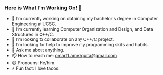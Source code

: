 ### Here is What I'm Working On! 👋



- 🔭 I’m currently working on obtaining my bachelor's degree in Computer Engineering at UCSC.
- 🌱 I’m currently learning Computer Organization and Design, and Data Structures in C++/C.
- 👯 I’m looking to collaborate on any C++/C project.
- 🤔 I’m looking for help to improve my programming skills and habits.
- 💬 Ask me about anything.
- 📫 How to reach me: omar11.amezquita@gmail.com
- 😄 Pronouns: He/him.
- ⚡ Fun fact: I love tacos.
